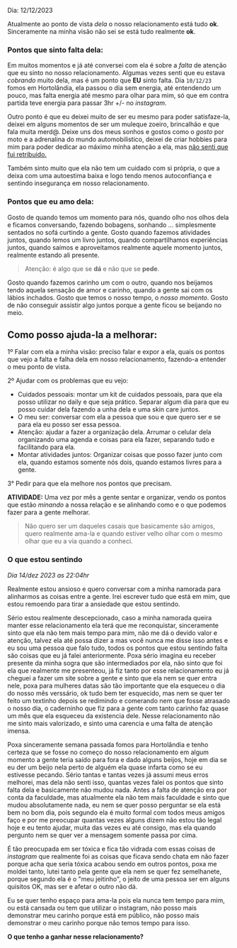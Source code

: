 Dia: 12/12/2023

Atualmente ao ponto de vista *dela* o nosso relacionamento está tudo **ok**. Sinceramente na minha visão não sei se está tudo realmente **ok**.

### Pontos que sinto falta dela:
Em muitos momentos e já até conversei com ela é sobre a *falta* de atenção que eu sinto no nosso relacionamento. Algumas vezes senti que eu estava *cobrando* muito dela, mas é um ponto que **EU** sinto falta.
Dia `10/12/23` fomos em Hortolândia, ela passou o dia sem energia, até entendendo um pouco, mas falta energia até mesmo para olhar para mim, só que em contra partida teve energia para passar 3hr +/- no *instagram*.

Outro ponto é que eu deixei muito de ser eu mesmo para poder satisfaze-la, deixei em alguns momentos de ser um muleque zoeiro, brincalhão e que fala muita merd@. Deixe uns dos meus sonhos e gostos como o *gosto* por moto e a adrenalina do mundo automobilistico, deixei de criar hobbies para mim para poder dedicar ao máximo minha atenção a ela, mas <u>não senti que fui retribuido.</u>

Também sinto muito que ela não tem um cuidado com si própria, o que a deixa com uma autoestima baixa e logo tendo menos autoconfiança e sentindo insegurança em nosso relacionamento.

### Pontos que eu amo dela:
Gosto de quando temos um momento para nós, quando olho nos olhos dela e ficamos conversando, fazendo bobagens, sonhando ... simplesmente sentados no sofá curtindo a gente.
Gosto quando fazemos atividades juntos, quando lemos um livro juntos, quando compartilhamos experiências juntos, quando saímos e aproveitamos realmente aquele momento juntos, realmente estando ali presente.

> Atenção: é algo que se **dá** e não que se **pede**.

Gosto quando fazemos carinho um com o outro, quando nos beijamos tendo aquela sensação de amor e carinho, quando a gente sai com os lábios inchados.
Gosto que temos o nosso tempo, o *nosso momento*.
Gosto de não conseguir assistir algo juntos porque a gente ficou se beijando no meio.

## Como posso ajuda-la a melhorar:
1º Falar com ela a minha visão: preciso falar e expor a ela, quais os pontos que vejo a falta e falha dela em nosso relacionamento, fazendo-a entender o meu ponto de vista.

2º Ajudar com os problemas que eu vejo: 
- Cuidados pessoais: montar um kit de cuidados pessoais, para que ela posso utilizar no daily e que seja prático. Separar algum dia para que eu posso cuidar dela fazendo a unha dela e uma skin care juntos.
- O meu ser: conversar com ela a pessoa que sou e que quero ser e se para ela eu posso ser essa pessoa.
- Atenção: ajudar a fazer a organização dela. Arrumar o celular dela organizando uma agenda e coisas para ela fazer, separando tudo e facilitando para ela.
- Montar atividades juntos: Organizar coisas que posso fazer junto com ela, quando estamos somente nós dois, quando estamos livres para a gente.

3° Pedir para que ela melhore nos pontos que precisam.

**ATIVIDADE:**
Uma vez por mês a gente sentar e organizar, vendo os pontos que estão *minando* a nossa relação e se alinhando como e o que podemos fazer para a gente melhorar.

> Não quero ser um daqueles casais que basicamente são amigos, quero realmente ama-la e quando estiver velho olhar com o mesmo olhar que eu a via quando a conheci.

### O que estou sentindo
*Dia 14/dez 2023 as 22:04hr*

Realmente estou ansioso e quero conversar com a minha namorada para alinharmos as coisas entre a gente. Irei escrever tudo que está em mim, que estou remoendo para tirar a ansiedade que estou sentindo.

Sério estou realmente descepcionado, caso a minha namorada queira manter esse relacionamento ela terá que me reconquistar, sinceramente sinto que ela não tem mais tempo para mim, não me dá o devido valor e atenção, talvez ela até possa dizer a mas você nunca me disse isso antes e eu sou uma pessoa que falo tudo, todos os pontos que estou sentindo falta são coisas que eu já falei anteriormente. Poxa sério imagina eu receber presente da minha sogra que são intermediados por ela, não sinto que foi ela que realmente me presenteou, já fiz tanto por esse relacionamento eu já cheguei a fazer um site sobre a gente e sinto que ela nem se quer entra nele, poxa para mulheres datas são tão importante que ela esqueceu o dia do nosso mês verssário, ok tudo bem ter esquecido, mas nem se quer ter feito um textinho depois se redimindo e comerando nem que fosse atrasado o nosso dia, o caderninho que fiz para a gente com tanto carinho faz quase um mês que ela esqueceu da existencia dele.
Nesse relacionamento não me sinto mais valorizado, e sinto uma carencia e uma falta de atenção imensa.

Poxa sinceramente semana passada fomos para Hortolândia e tenho certeza que se fosse no começo do nosso relacionamento em algum momento a gente teria saído para fora e dado alguns beijos, hoje em dia se eu der um beijo nela perto de alguém ela quase infarta como se eu estivesse pecando. Sério tantas e tantas vezes já assumi meus erros melhorei, mas dela não senti isso, quantas vezes falei os pontos que sinto falta dela e basicamente não mudou nada. Antes a falta de atenção era por conta da faculdade, mas atualmente ela não tem mais faculdade e sinto que mudou absolutamente nada, eu nem se quer posso perguntar se ela está bem no bom dia, pois segundo ela é muito formal com todos meus amigos faço e por me preocupar quantas vezes alguns dizem não estou tão legal hoje e eu tento ajudar, muita das vezes eu até consigo, mas ela quando pergunto nem se quer ver a mensagem somente passa por cima.

É tão preocupada em ser tóxica e fica tão vidrada com essas coisas de *instagram* que realmente foi as coisas que ficava sendo chata em não fazer porque acha que seria tóxica acabou sendo em outros pontos, poxa me moldei tanto, lutei tanto pela gente que ela nem se quer fez semelhanete, porque segundo ela é o "meu jeitinho", o jeito de uma pessoa ser em alguns quisitos OK, mas ser e afetar o outro não dá.

Eu se quer tenho espaço para ama-la pois ela nunca tem tempo para mim, ou está cansada ou tem que utilizar o instagram, não posso mais demonstrar meu carinho porque está em público, não posso mais demonstrar o meu carinho porque não temos tempo para isso.

**O que tenho a ganhar nesse relacionamento?**
